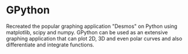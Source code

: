# GPython
Recreated the popular graphing application "Desmos" on Python using matplotlib, scipy and numpy. GPython can be used as an extensive graphing application that can plot 2D, 3D and even polar curves and also differentiate and integrate functions. 
